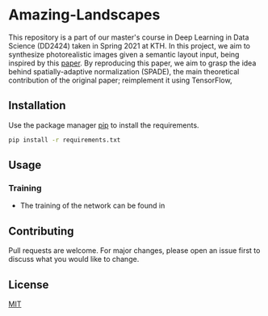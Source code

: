 # Amazing-Landscapes
This repository is a part of our master's course in Deep Learning in Data Science (DD2424) taken in Spring 2021 at KTH. In this project, we aim to synthesize photorealistic images given a semantic layout input, being inspired by this [paper](https://arxiv.org/abs/1903.07291). By reproducing this paper, we aim to grasp the idea behind spatially-adaptive normalization (SPADE), the main theoretical contribution of the original paper; reimplement it using TensorFlow, 

## Installation

Use the package manager [pip](https://pip.pypa.io/en/stable/) to install the requirements.

```bash
pip install -r requirements.txt
```

## Usage
### Training 
* The training of the network can be found in 

## Contributing
Pull requests are welcome. For major changes, please open an issue first to discuss what you would like to change.

## License
[MIT](https://choosealicense.com/licenses/mit/)
